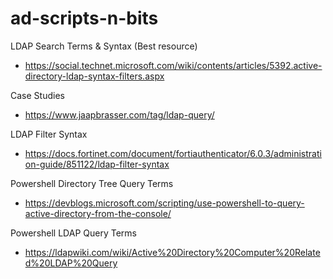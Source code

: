 # ad-scripts-n-bits

LDAP Search Terms & Syntax (Best resource)
- https://social.technet.microsoft.com/wiki/contents/articles/5392.active-directory-ldap-syntax-filters.aspx

Case Studies
- https://www.jaapbrasser.com/tag/ldap-query/

LDAP Filter Syntax
- https://docs.fortinet.com/document/fortiauthenticator/6.0.3/administration-guide/851122/ldap-filter-syntax

Powershell Directory Tree Query Terms
- https://devblogs.microsoft.com/scripting/use-powershell-to-query-active-directory-from-the-console/

Powershell LDAP Query Terms
- https://ldapwiki.com/wiki/Active%20Directory%20Computer%20Related%20LDAP%20Query
